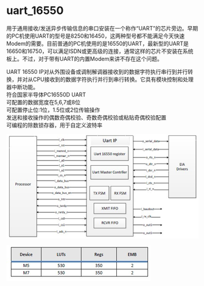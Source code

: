 <link rel="shortcut icon" href="https://www.mdeditor.com/images/logos/favicon.ico" type="image/x-icon"/> </head> <body><h1 id="h1-uart_16650"><a name="uart_16650" class="reference-link"></a><span class="header-link octicon octicon-link"></span>uart_16550</h1><p>用于通用接收/发送异步传输信息的串口安装在一个称作“UART”的芯片旁边。早期的PC机使用UART的型号是8250和16450，这两种型号都不能满足今天快速Modem的需要。目前普通的PC机使用的是16550的UART，最新型的UART是16650和16750，可以满足ISDN或更高级的连接，通常这样的芯片不安装在系统板上。不过，对于带有UART的内置Modem来讲不存在这个问题。</p> <p>UART 16550 IP对从外围设备或调制解调器接收到的数据字符执行串行到并行转换，并对从CPU接收到的数据字符执行并行到串行转换。它具有模块控制和处理器中断功能。<br>符合国家半导体PC16550D UART<br>可配置的数据宽度在5,6,7或8位<br>可配置停止位:1位，1.5位或2位传输操作<br>发送和接收操作的偶数奇偶校验、奇数奇偶校验或粘贴奇偶校验配置<br>可编程的除数锁存器，用于自定义波特率 </p><p><img alt="Block_diagram" src="https://github.com/hnu-osdesign/SJY/blob/main/20150107143742_19581.jpg"> </p><p><img alt="Resource_usage" src="https://github.com/hnu-osdesign/SJY/blob/main/20150107143759_39221.jpg"> </p></body> </html>

